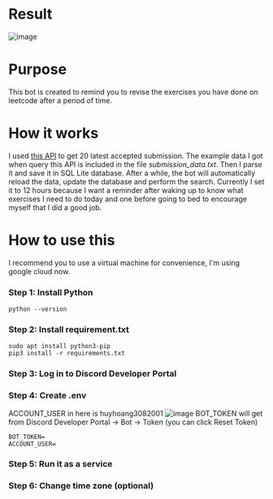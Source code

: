# Result
![image](https://github.com/user-attachments/assets/574f6441-bffc-4e8e-a1c7-6f977e1663b7)
# Purpose
This bot is created to remind you to revise the exercises you have done on leetcode after a period of time.
# How it works
I used [this API](https://github.com/alfaarghya/alfa-leetcode-api) to get 20 latest accepted submission. The example data I got when query this API is included in the file _submission_data.txt_. Then I parse it and save it in SQL Lite database. After a while, the bot will automatically reload the data, update the database and perform the search. Currently I set it to 12 hours because I want a reminder after waking up to know what exercises I need to do today and one before going to bed to encourage myself that I did a good job.
# How to use this 
I recommend you to use a virtual machine for convenience, I'm using google cloud now.
### Step 1: Install Python
```
python --version
```
### Step 2: Install requirement.txt
```
sudo apt install python3-pip
pip3 install -r requirements.txt
```
### Step 3: Log in to Discord Developer Portal
### Step 4: Create .env
ACCOUNT_USER in here is huyhoang3082001
![image](https://github.com/user-attachments/assets/e80aeaf1-18f2-4f65-b8bc-27be9c8153d3)
BOT_TOKEN will get from Discord Developer Portal -> Bot -> Token (you can click Reset Token)
```
BOT_TOKEN=
ACCOUNT_USER=
```
### Step 5: Run it as a service
### Step 6: Change time zone (optional)
